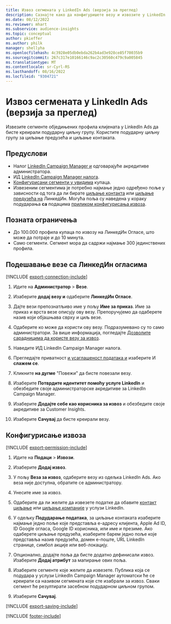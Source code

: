 ```yaml
---
title: Извоз сегмената у LinkedIn Ads (верзија за преглед)
description: Сазнајте како да конфигуришете везу и извозите у LinkedIn Ads.
ms.date: 08/12/2022
ms.reviewer: mhart
ms.subservice: audience-insights
ms.topic: conceptual
author: pkieffer
ms.author: philk
manager: shellyha
ms.openlocfilehash: 4c3928e05db0ebda262b4ad3e928ce85f70035b9
ms.sourcegitcommit: 267c317e10166146c9ac2c30560c479c9a005845
ms.translationtype: MT
ms.contentlocale: sr-Cyrl-RS
ms.lasthandoff: 08/16/2022
ms.locfileid: "9304721"
---
```

# <a name="export-segments-to-linkedin-ads-preview"></a>Извоз сегмената у LinkedIn Ads (верзија за преглед)

Извезите сегменте обједињених профила клијената у LinkedIn Ads да бисте креирали подударну циљну групу. Користите подударну циљну групу за циљање предузећа и циљање контаката.

## <a name="prerequisites"></a>Предуслови

- Налог [LinkedIn Campaign Manager и](https://business.linkedin.com/marketing-solutions/ads) одговарајуће акредитиве администратора.
- ИД [LinkedIn Campaign Manager налога](https://www.linkedin.com/help/lms/answer/a424270).
- [Конфигурисани сегменти у увидима](segments.md) купаца.
- Извезеним сегментима је потребно најмање једно одређено поље у зависности од тога да ли бирате [циљање контакта](https://business.linkedin.com/marketing-solutions/ad-targeting/contact-targeting) или [циљање предузећа на](https://business.linkedin.com/marketing-solutions/ad-targeting/account-targeting) ЛинкедИн. Могућа поља су наведена у кораку подударања **са** подацима [приликом конфигурисања извоза](#configure-an-export).

## <a name="known-limitations"></a>Позната ограничења

- До 100.000 профила купаца по извозу на ЛинкедИн Огласе, што може да потраје и до 10 минута.
- Само сегменти. Сегмент мора да садржи најмање 300 јединствених профила.

## <a name="set-up-connection-to-linkedin-ads"></a>Подешавање везе са ЛинкедИн огласима

[!INCLUDE [export-connection-include](includes/export-connection-admn.md)]

1. Идите на **Администратор** > **Везе**.

1. Изаберите **додај везу и** одаберите **ЛинкедИн Огласе**.

1. Дајте вези препознатљиво име у пољу **Име за приказ**. Име за приказ и врста везе описују ову везу. Препоручујемо да одаберете назив који објашњава сврху и циљ везе.

1. Одаберите ко може да користи ову везу. Подразумевано су то само администратори. За више информација, погледајте [Дозволите сарадницима да користе везу за извоз](connections.md#allow-contributors-to-use-a-connection-for-exports).

1. Наведите ИД LinkedIn Campaign Manager налога.

1. Прегледајте приватност [и усаглашеност података и](connections.md#data-privacy-and-compliance) изаберите И **слажем се**.

1. Кликните **на дугме** "Повежи" да бисте повезали везу.

1. Изаберите **Потврдите идентитет помоћу услуге LinkedIn** и обезбедите своје администраторске акредитиве за LinkedIn Campaign Manager.

1. Изаберите **Додајте себе као корисника за извоз** и обезбедите своје акредитиве за Customer Insights.

1. Изаберите **Сачувај** да бисте креирали везу.

## <a name="configure-an-export"></a>Конфигурисање извоза

[!INCLUDE [export-permission-include](includes/export-permission.md)]

1. Идите на **Подаци** > **Извози**.

1. Изаберите **Додај извоз**.

1. У пољу **Веза за извоз**, одаберите везу из одељка LinkedIn Ads. Ако веза није доступна, обратите се администратору.

1. Унесите име за извоз.

1. Одаберите да ли желите да извезете податке да обавите [контакт циљање](https://business.linkedin.com/marketing-solutions/ad-targeting/contact-targeting) или [циљање компаније](https://business.linkedin.com/marketing-solutions/ad-targeting/account-targeting) у услузи LinkedIn.

1. У одељку **Подударање података**, за циљање контаката изаберите најмање једно поље које представља е-адресу клијента, Apple Ad ID, ID Google огласа, Google ID корисника, или име и презиме. Ако одаберете циљање предузећа, изаберите барем једно поље које представља назив предузећа, домен е-поште, URL LinkedIn странице, симбол акције или веб-локацију.

1. Опционално, додајте поља да бисте додатно дефинисали извоз. Изаберите **Додај атрибут** за мапирање ових поља.

1. Изаберите сегменте које желите да извезете. Публика која се подудара у услузи LinkedIn Campaign Manager аутоматски ће се креирати са називом сегмената које сте изабрали за извоз. Сваки сегмент ће резултирати засебном подударном циљном групом.

1. Изаберите **Сачувај**.

[!INCLUDE [export-saving-include](includes/export-saving.md)]

[!INCLUDE [footer-include](includes/footer-banner.md)]

